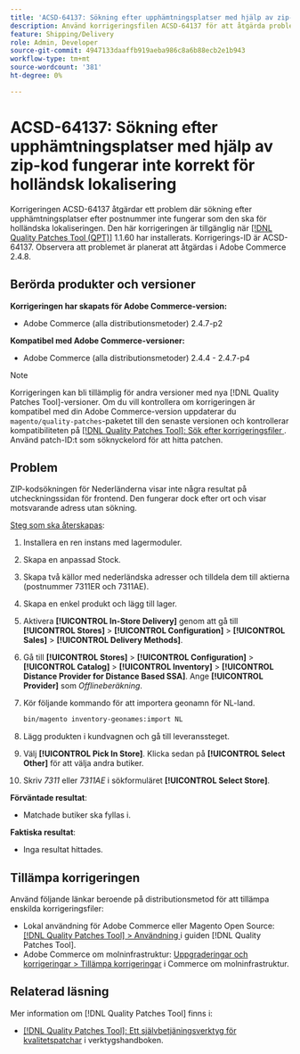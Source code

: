 ```yaml
---
title: 'ACSD-64137: Sökning efter upphämtningsplatser med hjälp av zip-kod fungerar inte korrekt för holländsk lokalisering'
description: Använd korrigeringsfilen ACSD-64137 för att åtgärda problemet där sökning efter upphämtningsplatser med hjälp av postnummer inte fungerar som den ska för holländska lokaliseringen.
feature: Shipping/Delivery
role: Admin, Developer
source-git-commit: 4947133daaffb919aeba986c8a6b88ecb2e1b943
workflow-type: tm+mt
source-wordcount: '381'
ht-degree: 0%

---
```



# ACSD-64137: Sökning efter upphämtningsplatser med hjälp av zip-kod fungerar inte korrekt för holländsk lokalisering

Korrigeringen ACSD-64137 åtgärdar ett problem där sökning efter upphämtningsplatser efter postnummer inte fungerar som den ska för holländska lokaliseringen. Den här korrigeringen är tillgänglig när [[!DNL Quality Patches Tool (QPT)]](/help/tools/quality-patches-tool/quality-patches-tool-to-self-serve-quality-patches.md) 1.1.60 har installerats. Korrigerings-ID är ACSD-64137. Observera att problemet är planerat att åtgärdas i Adobe Commerce 2.4.8.

## Berörda produkter och versioner

**Korrigeringen har skapats för Adobe Commerce-version:**

* Adobe Commerce (alla distributionsmetoder) 2.4.7-p2

**Kompatibel med Adobe Commerce-versioner:**

* Adobe Commerce (alla distributionsmetoder) 2.4.4 - 2.4.7-p4

>[!NOTE]
>
>Korrigeringen kan bli tillämplig för andra versioner med nya [!DNL Quality Patches Tool]-versioner. Om du vill kontrollera om korrigeringen är kompatibel med din Adobe Commerce-version uppdaterar du `magento/quality-patches`-paketet till den senaste versionen och kontrollerar kompatibiliteten på [[!DNL Quality Patches Tool]: Sök efter korrigeringsfiler ](https://experienceleague.adobe.com/tools/commerce-quality-patches/index.html). Använd patch-ID:t som söknyckelord för att hitta patchen.

## Problem

ZIP-kodsökningen för Nederländerna visar inte några resultat på utcheckningssidan för frontend. Den fungerar dock efter ort och visar motsvarande adress utan sökning.

<u>Steg som ska återskapas</u>:

1. Installera en ren instans med lagermoduler.
1. Skapa en anpassad Stock.
1. Skapa två källor med nederländska adresser och tilldela dem till aktierna (postnummer 7311ER och 7311AE).
1. Skapa en enkel produkt och lägg till lager.
1. Aktivera **[!UICONTROL In-Store Delivery]** genom att gå till **[!UICONTROL Stores]** > **[!UICONTROL Configuration]** > **[!UICONTROL Sales]** > **[!UICONTROL Delivery Methods]**.
1. Gå till **[!UICONTROL Stores]** > **[!UICONTROL Configuration]** > **[!UICONTROL Catalog]** > **[!UICONTROL Inventory]** > **[!UICONTROL Distance Provider for Distance Based SSA]**. Ange **[!UICONTROL Provider]** som *Offlineberäkning*.
1. Kör följande kommando för att importera geonamn för NL-land.

   ```bash
   bin/magento inventory-geonames:import NL
   ```

1. Lägg produkten i kundvagnen och gå till leveranssteget.
1. Välj **[!UICONTROL Pick In Store]**. Klicka sedan på **[!UICONTROL Select Other]** för att välja andra butiker.
1. Skriv *7311* eller *7311AE* i sökformuläret **[!UICONTROL Select Store]**.


**Förväntade resultat**:

* Matchade butiker ska fyllas i.

**Faktiska resultat**:

* Inga resultat hittades.

## Tillämpa korrigeringen

Använd följande länkar beroende på distributionsmetod för att tillämpa enskilda korrigeringsfiler:

* Lokal användning för Adobe Commerce eller Magento Open Source: [[!DNL Quality Patches Tool] > Användning ](/help/tools/quality-patches-tool/usage.md) i guiden [!DNL Quality Patches Tool].
* Adobe Commerce om molninfrastruktur: [Uppgraderingar och korrigeringar > Tillämpa korrigeringar](https://experienceleague.adobe.com/docs/commerce-cloud-service/user-guide/develop/upgrade/apply-patches.html) i Commerce om molninfrastruktur.


## Relaterad läsning

Mer information om [!DNL Quality Patches Tool] finns i:

* [[!DNL Quality Patches Tool]: Ett självbetjäningsverktyg för kvalitetspatchar](/help/tools/quality-patches-tool/quality-patches-tool-to-self-serve-quality-patches.md) i verktygshandboken.
